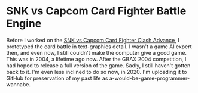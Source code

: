 # SNK vs Capcom Card Fighter Battle Engine

Before I worked on the [SNK vs Capcom Card Fighter Clash Advance](https://github.com/daelsepara/svc_project), I prototyped the card battle in text-graphics detail. I wasn't a game AI expert then, and even now, I still couldn't make the computer give a good game. This was in 2004, a lifetime ago now. After the GBAX 2004 competition, I had hoped to release a full version of the game. Sadly, I still haven't gotten back to it. I'm even less inclined to do so now, in 2020. I'm uploading it to GitHub for preservation of my past life as a-would-be-game-programmer-wannabe.

